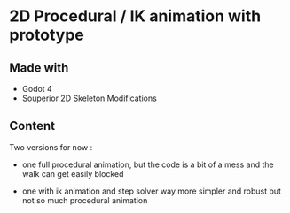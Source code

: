 # 2D Procedural / IK animation with prototype

## Made with
- Godot 4
- Souperior 2D Skeleton Modifications

## Content

Two versions for now :

- one full procedural animation, but the code is a bit of a mess and the walk can get easily blocked

- one with ik animation and step solver way more simpler and robust but not so much procedural animation
